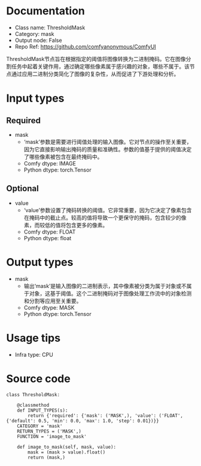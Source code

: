 # Documentation
- Class name: ThresholdMask
- Category: mask
- Output node: False
- Repo Ref: https://github.com/comfyanonymous/ComfyUI

ThresholdMask节点旨在根据指定的阈值将图像转换为二进制掩码。它在图像分割任务中起着关键作用，通过确定哪些像素属于感兴趣的对象，哪些不属于。该节点通过应用二进制分类简化了图像的复杂性，从而促进了下游处理和分析。

# Input types
## Required
- mask
    - ‘mask’参数是需要进行阈值处理的输入图像。它对节点的操作至关重要，因为它直接影响输出掩码的质量和准确性。参数的值基于提供的阈值决定了哪些像素被包含在最终掩码中。
    - Comfy dtype: IMAGE
    - Python dtype: torch.Tensor
## Optional
- value
    - ‘value’参数设置了掩码转换的阈值。它非常重要，因为它决定了像素包含在掩码中的截止点。较高的值将导致一个更保守的掩码，包含较少的像素，而较低的值将包含更多的像素。
    - Comfy dtype: FLOAT
    - Python dtype: float

# Output types
- mask
    - 输出‘mask’是输入图像的二进制表示，其中像素被分类为属于对象或不属于对象，这基于阈值。这个二进制掩码对于图像处理工作流中的对象检测和分割等应用至关重要。
    - Comfy dtype: MASK
    - Python dtype: torch.Tensor

# Usage tips
- Infra type: CPU

# Source code
```
class ThresholdMask:

    @classmethod
    def INPUT_TYPES(s):
        return {'required': {'mask': ('MASK',), 'value': ('FLOAT', {'default': 0.5, 'min': 0.0, 'max': 1.0, 'step': 0.01})}}
    CATEGORY = 'mask'
    RETURN_TYPES = ('MASK',)
    FUNCTION = 'image_to_mask'

    def image_to_mask(self, mask, value):
        mask = (mask > value).float()
        return (mask,)
```